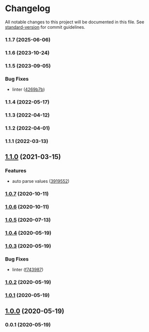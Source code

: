 # Changelog

All notable changes to this project will be documented in this file. See [standard-version](https://github.com/conventional-changelog/standard-version) for commit guidelines.

### 1.1.7 (2025-06-06)

### 1.1.6 (2023-10-24)

### 1.1.5 (2023-09-05)


### Bug Fixes

* linter ([4269b7b](https://github.com/Kikobeats/miconfig/commit/4269b7bd2a8492011eb2e5368dfaeff780c4177c))

### 1.1.4 (2022-05-17)

### 1.1.3 (2022-04-12)

### 1.1.2 (2022-04-01)

### 1.1.1 (2022-03-13)

## [1.1.0](https://github.com/Kikobeats/miconfig/compare/v1.0.7...v1.1.0) (2021-03-15)


### Features

* auto parse values ([3919552](https://github.com/Kikobeats/miconfig/commit/3919552bcfbf1f1791a54f22d6bbc50044d6811a))

### [1.0.7](https://github.com/Kikobeats/miconfig/compare/v1.0.6...v1.0.7) (2020-10-11)

### [1.0.6](https://github.com/Kikobeats/miconfig/compare/v1.0.5...v1.0.6) (2020-10-11)

### [1.0.5](https://github.com/Kikobeats/miconfig/compare/v1.0.4...v1.0.5) (2020-07-13)

### [1.0.4](https://github.com/Kikobeats/miconfig/compare/v1.0.3...v1.0.4) (2020-05-19)

### [1.0.3](https://github.com/Kikobeats/miconfig/compare/v1.0.2...v1.0.3) (2020-05-19)


### Bug Fixes

* linter ([f743987](https://github.com/Kikobeats/miconfig/commit/f7439874bea5f8da3f4c5935e77f6b6db7bca9a6))

### [1.0.2](https://github.com/Kikobeats/miconfig/compare/v1.0.1...v1.0.2) (2020-05-19)

### [1.0.1](https://github.com/Kikobeats/miconfig/compare/v1.0.0...v1.0.1) (2020-05-19)

## [1.0.0](https://github.com/Kikobeats/miconfig/compare/v0.0.1...v1.0.0) (2020-05-19)

### 0.0.1 (2020-05-19)
